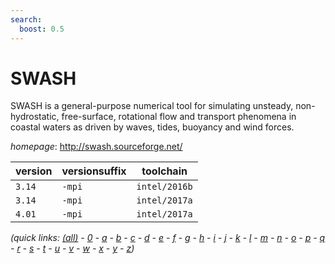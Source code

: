 ```yaml
---
search:
  boost: 0.5
---
```

# SWASH

SWASH is a general-purpose numerical tool for simulating unsteady, non-hydrostatic, free-surface,  rotational flow and transport phenomena in coastal waters as driven by waves, tides, buoyancy and wind forces.

*homepage*: <http://swash.sourceforge.net/>

version | versionsuffix | toolchain
--------|---------------|----------
``3.14`` | ``-mpi`` | ``intel/2016b``
``3.14`` | ``-mpi`` | ``intel/2017a``
``4.01`` | ``-mpi`` | ``intel/2017a``


*(quick links: [(all)](../index.md) - [0](../0/index.md) - [a](../a/index.md) - [b](../b/index.md) - [c](../c/index.md) - [d](../d/index.md) - [e](../e/index.md) - [f](../f/index.md) - [g](../g/index.md) - [h](../h/index.md) - [i](../i/index.md) - [j](../j/index.md) - [k](../k/index.md) - [l](../l/index.md) - [m](../m/index.md) - [n](../n/index.md) - [o](../o/index.md) - [p](../p/index.md) - [q](../q/index.md) - [r](../r/index.md) - [s](../s/index.md) - [t](../t/index.md) - [u](../u/index.md) - [v](../v/index.md) - [w](../w/index.md) - [x](../x/index.md) - [y](../y/index.md) - [z](../z/index.md))*

